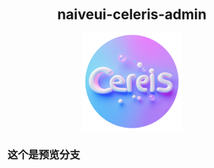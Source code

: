 <div align='center'>
    <h1>naiveui-celeris-admin</h1>
    <div>
        <img src='https://raw.githubusercontent.com/WangSunio/img/main/images/celeris.png' alt='celeris-web' width='200'  height='200'/>
    </div>
</div>

## 这个是预览分支